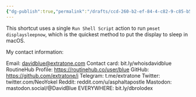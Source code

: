 ```yaml
---
{"dg-publish":true,"permalink":"/drafts/ccd-260-b2-ef-84-4-c82-9-c85-b52-eff-1-c208-e/","dgHomeLink":true,"dgPassFrontmatter":false}
---
```



This shortcut uses a single `Run Shell Script` action to run `pmset displaysleepnow`, which is the quickest method to put the display to sleep in macOS.

My contact information:

Email: davidblue@extratone.com
Contact card: bit.ly/whoisdavidblue
RoutineHub Profile: https://routinehub.co/user/blue
GitHub: https://github.com/extratone/i
Telegram: t.me/extratone
Twitter: twitter.com/NeoYokel
Reddit: reddit.com/u/asphaltapostle
Mastodon: mastodon.social/@DavidBlue
EVERYWHERE: bit.ly/dbrolodex